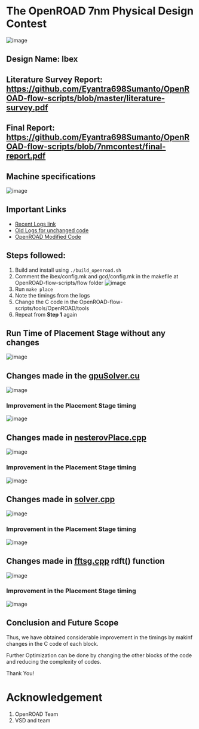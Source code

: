# The OpenROAD 7nm Physical Design Contest
![image](https://user-images.githubusercontent.com/58599984/228327823-912ba30d-0127-468c-af0b-c41706387346.png)
## Design Name: Ibex
## Literature Survey Report: https://github.com/Eyantra698Sumanto/OpenROAD-flow-scripts/blob/master/literature-survey.pdf
## Final Report: https://github.com/Eyantra698Sumanto/OpenROAD-flow-scripts/blob/7nmcontest/final-report.pdf
## Machine specifications
![image](https://user-images.githubusercontent.com/58599984/228325923-3019c0ab-cfc3-4a31-a623-b8bd8680f7fb.png)
## Important Links 
- [Recent Logs link](https://github.com/Eyantra698Sumanto/OpenROAD-flow-scripts/tree/7nmcontest/flow/log/asap7/ibex/base)
- [Old Logs for unchanged code](https://github.com/Eyantra698Sumanto/OpenROAD-flow-scripts/tree/7nmcontest/flow/oldlog/asap7/ibex/base)
- [OpenROAD Modified Code](https://github.com/Eyantra698Sumanto/OpenROAD-flow-scripts/tree/7nmcontest/tools/OpenROAD1/src/gpl/src)
## Steps followed:
1. Build and install using ```./build_openroad.sh```
2. Comment the ibex/config.mk and gcd/config.mk in the makefile at OpenROAD-flow-scripts/flow folder
  ![image](https://user-images.githubusercontent.com/58599984/228327031-cf9a1bd6-083f-421e-bc1e-d17425440b0d.png)
3. Run ```make place```
4. Note the timings from the logs
5. Change the C code in the OpenROAD-flow-scripts/tools/OpenROAD/tools
6. Repeat from **Step 1** again
## Run Time of Placement Stage without any changes
![image](https://user-images.githubusercontent.com/58599984/228294893-6f5bfca1-6386-42da-9984-0972c6a86e2b.png)
## Changes made in the [gpuSolver.cu](https://github.com/Eyantra698Sumanto/OpenROAD-flow-scripts/tree/7nmcontest/tools/OpenROAD1/src/gpl/src)
![image](https://user-images.githubusercontent.com/58599984/228294648-7c1df1da-ca05-454f-8cf7-8aec489ac4b5.png)


### Improvement in the Placement Stage timing
![image](https://user-images.githubusercontent.com/58599984/228300190-5390745f-affb-45b8-99f0-7465afaf3bba.png)

## Changes made in [nesterovPlace.cpp](https://github.com/Eyantra698Sumanto/OpenROAD-flow-scripts/tree/7nmcontest/tools/OpenROAD1/src/gpl/src)
![image](https://user-images.githubusercontent.com/58599984/228318635-0d807721-50e5-43c9-8b89-e968c676301a.png)

### Improvement in the Placement Stage timing
![image](https://user-images.githubusercontent.com/58599984/228318784-6d66e01f-953c-4f8b-95b7-022c0f16a582.png)

## Changes made in [solver.cpp](https://github.com/Eyantra698Sumanto/OpenROAD-flow-scripts/tree/7nmcontest/tools/OpenROAD1/src/gpl/src)
![image](https://user-images.githubusercontent.com/58599984/228338100-e357c884-8731-41ab-96a8-e6cfcba29169.png)

### Improvement in the Placement Stage timing
![image](https://user-images.githubusercontent.com/58599984/228324932-738966d1-c5aa-481c-849c-eb550c3a912e.png)

## Changes made in [fftsg.cpp](https://github.com/Eyantra698Sumanto/OpenROAD-flow-scripts/tree/7nmcontest/tools/OpenROAD1/src/gpl/src) rdft() function
![image](https://user-images.githubusercontent.com/58599984/228340068-a972819b-7efd-45c1-8b33-170c0901b5f5.png)

### Improvement in the Placement Stage timing
![image](https://user-images.githubusercontent.com/58599984/228339817-daa6aee9-70d0-46d2-8ded-62c77061b3eb.png)

## Conclusion and Future Scope
Thus, we have obtained considerable improvement in the timings by makinf changes in the C code of each block.

Further Optimization can be done by changing the other blocks of the code and reducing the complexity of codes.

Thank You!
# Acknowledgement
1. OpenROAD Team
2. VSD and team
